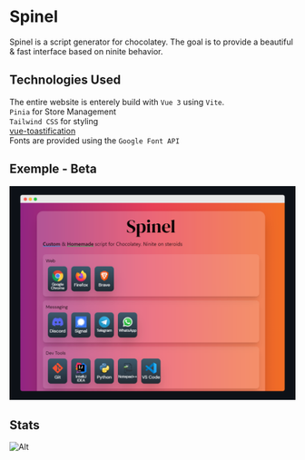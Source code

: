 # Spinel

Spinel is a script generator for chocolatey. The goal is to provide a beautiful & fast interface based on ninite behavior.

## Technologies Used

The entire website is enterely build with `Vue 3` using `Vite`.  
`Pinia` for Store Management  
`Tailwind CSS` for styling  
[vue-toastification](https://github.com/Maronato/vue-toastification)  
Fonts are provided using the `Google Font API`

## Exemple - Beta

![Alt](https://github.com/Mateleo/spinel/blob/master/src/assets/beta.png "exemple spinel, beta stage")

## Stats

![Alt](https://repobeats.axiom.co/api/embed/0fb32dfb7ca4a3e3ca14b4f495d26360a68489b8.svg "Repobeats analytics image")